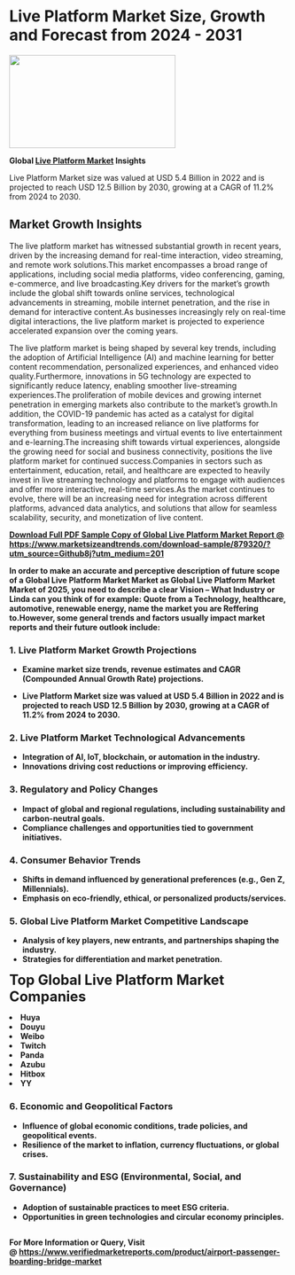 <H1>Live Platform Market Size, Growth and Forecast from 2024 - 2031</H1><img class="aligncenter size-medium wp-image-584254" src="https://thirdeyenews.in/wp-content/uploads/2024/09/Global-Market-Research-300x168.jpeg" alt="" width="300" height="168" /><p><strong>Global&nbsp;<a href="https://www.marketsizeandtrends.com/download-sample/879320/?utm_source=Github8j?utm_medium=201">Live Platform Market</a> Insights</strong></p><p>Live Platform Market size was valued at USD 5.4 Billion in 2022 and is projected to reach USD 12.5 Billion by 2030, growing at a CAGR of 11.2% from 2024 to 2030.</p><p><h2>Market Growth Insights</h2> <p>The live platform market has witnessed substantial growth in recent years, driven by the increasing demand for real-time interaction, video streaming, and remote work solutions.This market encompasses a broad range of applications, including social media platforms, video conferencing, gaming, e-commerce, and live broadcasting.Key drivers for the market’s growth include the global shift towards online services, technological advancements in streaming, mobile internet penetration, and the rise in demand for interactive content.As businesses increasingly rely on real-time digital interactions, the live platform market is projected to experience accelerated expansion over the coming years.</p> <p><strong><a href="#"></a></strong></p> <p>The live platform market is being shaped by several key trends, including the adoption of Artificial Intelligence (AI) and machine learning for better content recommendation, personalized experiences, and enhanced video quality.Furthermore, innovations in 5G technology are expected to significantly reduce latency, enabling smoother live-streaming experiences.The proliferation of mobile devices and growing internet penetration in emerging markets also contribute to the market’s growth.In addition, the COVID-19 pandemic has acted as a catalyst for digital transformation, leading to an increased reliance on live platforms for everything from business meetings and virtual events to live entertainment and e-learning.The increasing shift towards virtual experiences, alongside the growing need for social and business connectivity, positions the live platform market for continued success.Companies in sectors such as entertainment, education, retail, and healthcare are expected to heavily invest in live streaming technology and platforms to engage with audiences and offer more interactive, real-time services.As the market continues to evolve, there will be an increasing need for integration across different platforms, advanced data analytics, and solutions that allow for seamless scalability, security, and monetization of live content.</p> <p><strong><a href="#"></p><p><span class=""><strong>Download Full PDF Sample Copy of Global Live Platform Market Report</strong> @ <a href="https://www.marketsizeandtrends.com/download-sample/879320/?utm_source=Github8j?utm_medium=201" target="_blank">https://www.marketsizeandtrends.com/download-sample/879320/?utm_source=Github8j?utm_medium=201</a></span></p><p>In order to make an accurate and perceptive description of future scope of a Global&nbsp;Live Platform Market Market as Global&nbsp;Live Platform Market Market of 2025, you need to describe a clear Vision &ndash; What Industry or Linda can you think of for example: Quote from a Technology, healthcare, automotive, renewable energy, name the market you are Reffering to.However, some general trends and factors usually impact market reports and their future outlook include:</p><h3>1.&nbsp;<strong>Live Platform Market Growth Projections</strong></h3><ul><li>Examine market size trends, revenue estimates and CAGR (Compounded Annual Growth Rate) projections.</li><li><p>Live Platform Market size was valued at USD 5.4 Billion in 2022 and is projected to reach USD 12.5 Billion by 2030, growing at a CAGR of 11.2% from 2024 to 2030.</p></li></ul><h3>2.&nbsp;<strong>Live Platform Market Technological Advancements</strong></h3><ul><li>Integration of AI, IoT, blockchain, or automation in the industry.</li><li>Innovations driving cost reductions or improving efficiency.</li></ul><h3>3.&nbsp;<strong>Regulatory and Policy Changes</strong></h3><ul><li>Impact of global and regional regulations, including sustainability and carbon-neutral goals.</li><li>Compliance challenges and opportunities tied to government initiatives.</li></ul><h3>4.&nbsp;<strong>Consumer Behavior Trends</strong></h3><ul><li>Shifts in demand influenced by generational preferences (e.g., Gen Z, Millennials).</li><li>Emphasis on eco-friendly, ethical, or personalized products/services.</li></ul><h3>5.&nbsp;<strong>Global Live Platform Market Competitive Landscape</strong></h3><ul><li>Analysis of key players, new entrants, and partnerships shaping the industry.</li><li>Strategies for differentiation and market penetration.</li></ul><p data-pm-slice="1 1 []"><span style="color: inherit; font-family: inherit; font-size: 25px;">Top Global Live Platform Market Companies</span></p><div class="" data-test-id=""><p><li>Huya</li><li> Douyu</li><li> Weibo</li><li> Twitch</li><li> Panda</li><li> Azubu</li><li> Hitbox</li><li> YY</li></p></div><h3>6.&nbsp;<strong>Economic and Geopolitical Factors</strong></h3><ul><li>Influence of global economic conditions, trade policies, and geopolitical events.</li><li>Resilience of the market to inflation, currency fluctuations, or global crises.</li></ul><h3>7.&nbsp;<strong>Sustainability and ESG (Environmental, Social, and Governance)</strong></h3><ul><li>Adoption of sustainable practices to meet ESG criteria.</li><li>Opportunities in green technologies and circular economy principles.</li></ul><h2><strong style="font-size: 14px;">For More Information or Query, Visit @&nbsp;</strong><a style="background-color: #ffffff; font-size: 14px;" href="https://www.marketsizeandtrends.com/report/live-platform-market/" target="_blank">https://www.verifiedmarketreports.com/product/airport-passenger-boarding-bridge-market</a></h2>